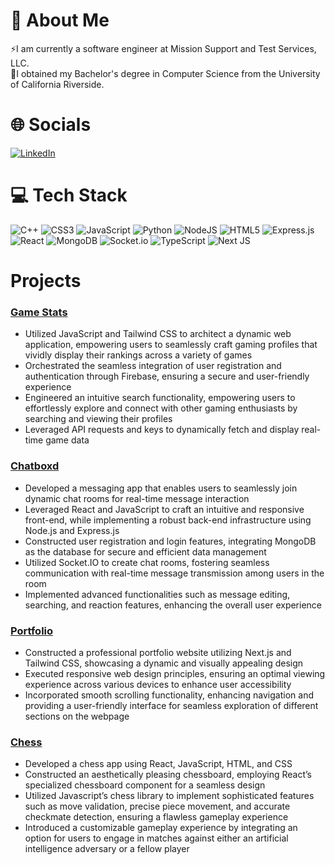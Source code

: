 # 💫 About Me
⚡I am currently a software engineer at Mission Support and Test Services, LLC. <br>🔭I obtained my Bachelor's degree in Computer Science from the University of California Riverside.


# 🌐 Socials
[![LinkedIn](https://img.shields.io/badge/LinkedIn-%230077B5.svg?logo=linkedin&logoColor=white)](https://linkedin.com/in/auberon-lai) 

# 💻 Tech Stack
![C++](https://img.shields.io/badge/c++-%2300599C.svg?style=for-the-badge&logo=c%2B%2B&logoColor=white) ![CSS3](https://img.shields.io/badge/css3-%231572B6.svg?style=for-the-badge&logo=css3&logoColor=white) ![JavaScript](https://img.shields.io/badge/javascript-%23323330.svg?style=for-the-badge&logo=javascript&logoColor=%23F7DF1E) ![Python](https://img.shields.io/badge/python-3670A0?style=for-the-badge&logo=python&logoColor=ffdd54) ![NodeJS](https://img.shields.io/badge/node.js-6DA55F?style=for-the-badge&logo=node.js&logoColor=white) ![HTML5](https://img.shields.io/badge/html5-%23E34F26.svg?style=for-the-badge&logo=html5&logoColor=white) ![Express.js](https://img.shields.io/badge/express.js-%23404d59.svg?style=for-the-badge&logo=express&logoColor=%2361DAFB) ![React](https://img.shields.io/badge/react-%2320232a.svg?style=for-the-badge&logo=react&logoColor=%2361DAFB) ![MongoDB](https://img.shields.io/badge/MongoDB-%234ea94b.svg?style=for-the-badge&logo=mongodb&logoColor=white) ![Socket.io](https://img.shields.io/badge/Socket.io-black?style=for-the-badge&logo=socket.io&badgeColor=010101)
![TypeScript](https://img.shields.io/badge/typescript-%23007ACC.svg?style=for-the-badge&logo=typescript&logoColor=white)
![Next JS](https://img.shields.io/badge/Next-black?style=for-the-badge&logo=next.js&logoColor=white)

# Projects
### [Game Stats](https://game-stats-website.web.app/)

-  Utilized JavaScript and Tailwind CSS to architect a dynamic web application, empowering users to seamlessly craft gaming profiles that vividly display their rankings across a variety of games
-  Orchestrated the seamless integration of user registration and authentication through Firebase, ensuring
a secure and user-friendly experience
-  Engineered an intuitive search functionality, empowering users to effortlessly explore and connect with
other gaming enthusiasts by searching and viewing their profiles
- Leveraged API requests and keys to dynamically fetch and display real-time game data

### [Chatboxd](https://github.com/UCR-CS110-S23/project-chatboxd)

- Developed a messaging app that enables users to seamlessly join dynamic chat rooms for real-time
message interaction
- Leveraged React and JavaScript to craft an intuitive and responsive front-end, while implementing a
robust back-end infrastructure using Node.js and Express.js
- Constructed user registration and login features, integrating MongoDB as the database for secure and
efficient data management
-  Utilized Socket.IO to create chat rooms, fostering seamless communication with real-time message
transmission among users in the room
- Implemented advanced functionalities such as message editing, searching, and reaction features,
enhancing the overall user experience

### [Portfolio](https://alai031.github.io/)

-  Constructed a professional portfolio website utilizing Next.js and Tailwind CSS, showcasing a dynamic
and visually appealing design
- Executed responsive web design principles, ensuring an optimal viewing experience across various
devices to enhance user accessibility
-  Incorporated smooth scrolling functionality, enhancing navigation and providing a user-friendly
interface for seamless exploration of different sections on the webpage
  
### [Chess](https://chess-nine-lake.vercel.app/)

- Developed a chess app using React, JavaScript, HTML, and CSS
- Constructed an aesthetically pleasing chessboard, employing React’s specialized chessboard component for a seamless design
- Utilized Javascript’s chess library to implement sophisticated features such as move validation, precise piece movement, and accurate checkmate detection, ensuring a flawless gameplay experience
- Introduced a customizable gameplay experience by integrating an option for users to engage in matches against either an artificial intelligence adversary or a fellow player

<!-- Proudly created with GPRM ( https://gprm.itsvg.in ) -->
